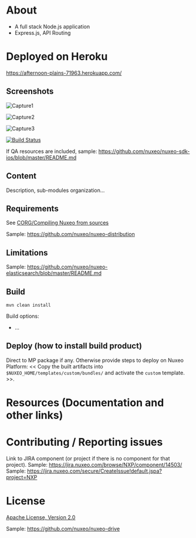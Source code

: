 # About

* A full stack Node.js application
* Express.js, API Routing




# Deployed on Heroku

https://afternoon-plains-71963.herokuapp.com/

## Screenshots

![Capture1](https://user-images.githubusercontent.com/35935840/58753779-6d93b880-8492-11e9-9215-ad6acc11970d.PNG)

![Capture2](https://user-images.githubusercontent.com/35935840/58753784-89975a00-8492-11e9-9d71-c77c86265607.PNG)

![Capture3](https://user-images.githubusercontent.com/35935840/58753788-9320c200-8492-11e9-8066-cf2dd736cb55.PNG)

[![Build Status](https://qa.nuxeo.org/jenkins/buildStatus/icon?job=addons_nuxeo-sample-project-master)](https://qa.nuxeo.org/jenkins/job/addons_nuxeo-sample-project-master/)

If QA resources are included, sample: https://github.com/nuxeo/nuxeo-sdk-ios/blob/master/README.md

## Content

Description, sub-modules organization...

## Requirements

See [CORG/Compiling Nuxeo from sources](http://doc.nuxeo.com/x/xION)

Sample: https://github.com/nuxeo/nuxeo-distribution

## Limitations

Sample: https://github.com/nuxeo/nuxeo-elasticsearch/blob/master/README.md

## Build

    mvn clean install

Build options:
- ...

## Deploy (how to install build product)

Direct to MP package if any. Otherwise provide steps to deploy on Nuxeo Platform: << Copy the built artifacts into `$NUXEO_HOME/templates/custom/bundles/` and activate the `custom` template. >>.

# Resources (Documentation and other links)

# Contributing / Reporting issues

Link to JIRA component (or project if there is no component for that project).
Sample: https://jira.nuxeo.com/browse/NXP/component/14503/
Sample: https://jira.nuxeo.com/secure/CreateIssue!default.jspa?project=NXP

# License

[Apache License, Version 2.0](http://www.apache.org/licenses/LICENSE-2.0.html)

Sample: https://github.com/nuxeo/nuxeo-drive

